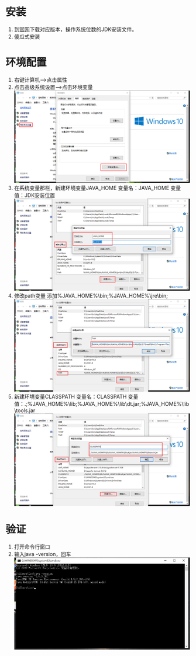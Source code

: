 # 安装
1. 到[官网](https://www.oracle.com/technetwork/java/javase/downloads/index.html)下载对应版本，操作系统位数的JDK安装文件。
2. 傻瓜式安装
# 环境配置
1. 右键计算机-->点击属性
2. 点击高级系统设置-->点击环境变量
![](.\2970_1.png)
3. 在系统变量那栏，新建环境变量JAVA_HOME
变量名：JAVA_HOME
变量值：JDK安装位置
![](.\2974_1.png)
4. 修改path变量
添加%JAVA_HOME%\bin;%JAVA_HOME%\jre\bin;
![](.\2978_1.png)
5. 新建环境变量CLASSPATH
变量名：CLASSPATH
变量值：.;%JAVA_HOME%\lib;%JAVA_HOME%\lib\dt.jar;%JAVA_HOME%\lib\tools.jar
![](.\2976_1.png)
# 验证
1. 打开命令行窗口
2. 输入java -version，回车
![](.\2980_1.png)